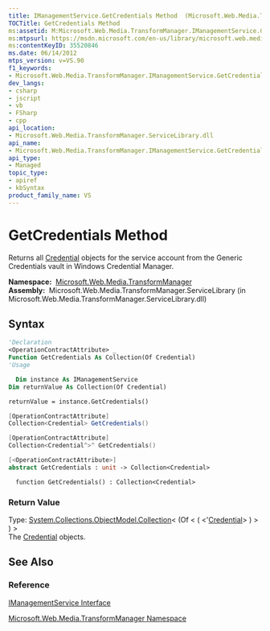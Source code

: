```yaml
---
title: IManagementService.GetCredentials Method  (Microsoft.Web.Media.TransformManager)
TOCTitle: GetCredentials Method
ms:assetid: M:Microsoft.Web.Media.TransformManager.IManagementService.GetCredentials
ms:mtpsurl: https://msdn.microsoft.com/en-us/library/microsoft.web.media.transformmanager.imanagementservice.getcredentials(v=VS.90)
ms:contentKeyID: 35520846
ms.date: 06/14/2012
mtps_version: v=VS.90
f1_keywords:
- Microsoft.Web.Media.TransformManager.IManagementService.GetCredentials
dev_langs:
- csharp
- jscript
- vb
- FSharp
- cpp
api_location:
- Microsoft.Web.Media.TransformManager.ServiceLibrary.dll
api_name:
- Microsoft.Web.Media.TransformManager.IManagementService.GetCredentials
api_type:
- Managed
topic_type:
- apiref
- kbSyntax
product_family_name: VS
---
```


# GetCredentials Method

Returns all [Credential](credential-class-microsoft-web-media-transformmanager.md) objects for the service account from the Generic Credentials vault in Windows Credential Manager.

**Namespace:**  [Microsoft.Web.Media.TransformManager](microsoft-web-media-transformmanager-namespace.md)  
**Assembly:**  Microsoft.Web.Media.TransformManager.ServiceLibrary (in Microsoft.Web.Media.TransformManager.ServiceLibrary.dll)

## Syntax

```vb
'Declaration
<OperationContractAttribute> _
Function GetCredentials As Collection(Of Credential)
'Usage

  Dim instance As IManagementService
Dim returnValue As Collection(Of Credential)

returnValue = instance.GetCredentials()
```

```csharp
[OperationContractAttribute]
Collection<Credential> GetCredentials()
```

```cpp
[OperationContractAttribute]
Collection<Credential^>^ GetCredentials()
```

``` fsharp
[<OperationContractAttribute>]
abstract GetCredentials : unit -> Collection<Credential> 
```

```jscript
  function GetCredentials() : Collection<Credential>
```

### Return Value

Type: [System.Collections.ObjectModel.Collection](https://msdn.microsoft.com/library/ms132397)\< (Of \< ( \<'[Credential](credential-class-microsoft-web-media-transformmanager.md)\> ) \> ) \>  
The [Credential](credential-class-microsoft-web-media-transformmanager.md) objects.  

## See Also

### Reference

[IManagementService Interface](imanagementservice-interface-microsoft-web-media-transformmanager.md)

[Microsoft.Web.Media.TransformManager Namespace](microsoft-web-media-transformmanager-namespace.md)

